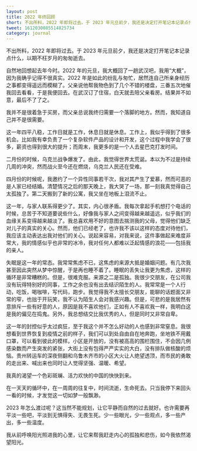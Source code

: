 ```yaml
---
layout: post
title: 2022 年终回顾
short: 不出所料，2022 年即将过去。于 2023 年元旦前夕，我还是决定打开笔记本记录点什么，以期不枉岁月的匆匆逝去
tweet: 1612030085514825734
category: journal
---
```


不出所料，2022 年即将过去。于 2023 年元旦前夕，我还是决定打开笔记本记录点什么，以期不枉岁月的匆匆逝去。

自然地回想起去年今时。2022 年的元旦，我大概回了一趟武汉吧，我用“大概”，因为我确乎记得不很真实。2022 年是如此的纷乱与匆忙，居然连自己所亲身经历之事都变得遥远而模糊了。父亲说他帮我物色到了几个不错的楼盘，三番五次地催我回去看看，于是我便回去。在武汉订了住宿，白天就去陪父亲看房。结果并不如意，最后不了了之。

我并不是很着急于买房，而父亲总说我终归需要一个落脚的地方。然而，我知道自己并不是很需要。

这一年四平八稳，工作日就是工作，休息日就是休息。工作上，我似乎得到了很多机会。比如我有幸负责了一个复杂软件产品的设计和开发，这个过程中我学会了很多，薪资也得到很大的提升；而周末，我更多的是一个人去星巴克打发时间。

二月份的时候，乌克兰战争爆发了。由此，我觉得世界太荒诞。本以为不过是持续几周的冲突，然而战火至今还在燃烧，乌克兰人民还在受难。

四月份的时候呢，我邀约了一个异性同事若干次，我对其产生了爱慕，然而可恶的是人家已经结婚。清楚情况之后的那天晚上，我大哭了一场，那一刻我真觉得自己太孤独了。第二天搬到了新的公寓，我又坐在地板上泪流不止。

这一年，与家人联系得更少了。其实，内心很矛盾。我每次拿起手机想打个电话的时候，总苦于不知道要说些什么，好像我与家人之间变得越来越遥远，似乎我们的血缘关系变得越来越淡了。我总喜欢用不好的意图去揣测我的父母，觉得他们缺乏对儿子的真实的关心。然而，他们已经老了，也许我不该以这样的态度对待他们，我应该主动表达出我对他们的关心。说起来容易，对我来说，这件事做起来难度非常大，我的情感似乎也非常的冰冷，我对任何人都难以泛起情感的浪花——包括我的亲人。

失眠是这一年的常态。我常常焦虑不已，这焦虑的来源大抵是婚姻问题。有几次我甚至因此突然从梦中惊醒，于是再也睡不着了。睡眠的丢失让我更为焦虑，这样的循环是非常糟糕的。但是，很难克服。来源之二是孤独。我很少交朋友，在公司我没有玩得特别好的同事，工作之余也没有出去结识陌生的人。我常常是一个人行动，吃饭，喝咖啡，写代码，跑步。我觉得我不太擅长交朋友，能聊的话题面又非常的窄，也拙于开玩笑，我不认为陌生人会对我感兴趣。但是，可悲的是我居然有意排斥一些有好意的人，原因是我不喜欢他们，正如有人不喜欢我一样，我明白这是我的偏见在捣鬼。另外，我总想结交比我优秀的人，但是同时又非常自卑。

这一年的封控似乎太过疯狂，至于我这个并不怎么好动的人也感到非常窒息。我很想看到世界恢复到疫情之前的样子，我们可以到处自由自在地奔跑，坐地铁不用戴口罩，可以看到彼此的模样。小区是开放的，没有被高高的围栏围住，不会因几例感染数而产生突发的紧张，大街上没有包得严严实实的大白，没有排队做核酸的烦恼。贵州转运车的深夜侧翻和乌鲁木齐市的小区大火让人绝望透顶，而市民的勇敢的走出来、喊出来也同时让人觉得坚强、温暖、希望。

我真的渴望一个色彩斑斓、活力欢快的中国的快快到来。

在一天天的循环中，在一周周的往复中，时间流逝，生命死去。只当我停下来回头一看的时候，才发觉这一切如梦一般飘渺。

2023 年怎么渡过呢？这当然不能规划，让它平静而自然的过去就好。也许需要再平淡一些吧，平淡到无惧得失、无畏生死。少一些眼光，少一些观点，多一些产出，多一些温度。

我从前呼唤阳光照进我的心里，让它来帮我赶走内心的孤独和悲伤，如今我依然渴望阳光。
